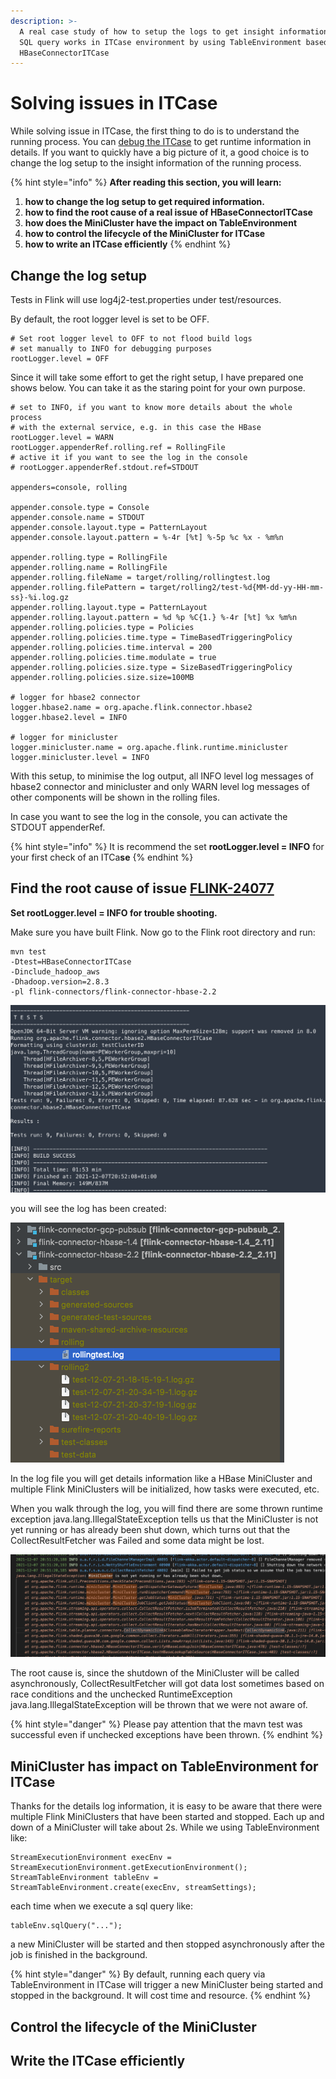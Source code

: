 ```yaml
---
description: >-
  A real case study of how to setup the logs to get insight information of how
  SQL query works in ITCase environment by using TableEnvironment based on
  HBaseConnectorITCase
---
```


# Solving issues in ITCase

While solving issue in ITCase, the first thing to do is to understand the running process. You can [debug the ITCase](debug-flink-itcase.md) to get runtime information in details. If you want to quickly have a big picture of it, a good choice is to change the log setup to the insight information of the running process.

{% hint style="info" %}
**After reading this section, you will learn:**

1. **how to change the log setup to get required information.**
2. **how to find the root cause of a real issue of HBaseConnectorITCase**
3. **how does the MiniCluster have the impact on TableEnvironment**
4. **how to control the lifecycle of the MiniCluster for ITCase**
5. **how to write an ITCase efficiently**
{% endhint %}

## Change the log setup

Tests in Flink will use log4j2-test.properties under test/resources.&#x20;

By default, the root logger level is set to be OFF.

```
# Set root logger level to OFF to not flood build logs
# set manually to INFO for debugging purposes
rootLogger.level = OFF
```

Since it will take some effort to get the right setup, I have prepared one shows below. You can take it as the staring point for your own purpose.

```
# set to INFO, if you want to know more details about the whole process 
# with the external service, e.g. in this case the HBase 
rootLogger.level = WARN
rootLogger.appenderRef.rolling.ref = RollingFile
# active it if you want to see the log in the console
# rootLogger.appenderRef.stdout.ref=STDOUT

appenders=console, rolling

appender.console.type = Console
appender.console.name = STDOUT
appender.console.layout.type = PatternLayout
appender.console.layout.pattern = %-4r [%t] %-5p %c %x - %m%n

appender.rolling.type = RollingFile
appender.rolling.name = RollingFile
appender.rolling.fileName = target/rolling/rollingtest.log
appender.rolling.filePattern = target/rolling2/test-%d{MM-dd-yy-HH-mm-ss}-%i.log.gz
appender.rolling.layout.type = PatternLayout
appender.rolling.layout.pattern = %d %p %C{1.} %-4r [%t] %x %m%n
appender.rolling.policies.type = Policies
appender.rolling.policies.time.type = TimeBasedTriggeringPolicy
appender.rolling.policies.time.interval = 200
appender.rolling.policies.time.modulate = true
appender.rolling.policies.size.type = SizeBasedTriggeringPolicy
appender.rolling.policies.size.size=100MB

# logger for hbase2 connector
logger.hbase2.name = org.apache.flink.connector.hbase2
logger.hbase2.level = INFO

# logger for minicluster
logger.minicluster.name = org.apache.flink.runtime.minicluster
logger.minicluster.level = INFO
```

With this setup, to minimise the log output, all INFO level log messages of hbase2 connector and minicluster and only WARN level log messages of other components will be shown in the rolling files.&#x20;

In case you want to see the log in the console, you can activate the STDOUT appenderRef.

{% hint style="info" %}
It is recommend the set **rootLogger.level = INFO** for your first check of an ITCa**se**
{% endhint %}

## Find the root cause of issue [FLINK-24077](https://issues.apache.org/jira/browse/FLINK-24077)

**Set rootLogger.level = INFO for trouble shooting.**

Make sure you have built Flink. Now go to the Flink root directory and run:

```
mvn test 
-Dtest=HBaseConnectorITCase 
-Dinclude_hadoop_aws 
-Dhadoop.version=2.8.3 
-pl flink-connectors/flink-connector-hbase-2.2
```

![](<../.gitbook/assets/image (12).png>)

you will see the log has been created:

![](<../.gitbook/assets/image (9).png>)

In the log file you will get details information like a HBase MiniCluster and multiple Flink MiniClusters  will be initialized, how tasks were executed, etc.

When you walk through the log, you will find there are some thrown runtime exception java.lang.IllegalStateException tells us that the MiniCluster is not yet running or has already been shut down, which turns out that the CollectResultFetcher was Failed and some data might be lost.

![](<../.gitbook/assets/image (10).png>)

The root cause is, since the shutdown of the MiniCluster will be called asynchronously, CollectResultFetcher will got data lost sometimes based on race conditions and the unchecked RuntimeException java.lang.IllegalStateException will be thrown that we were not aware of.

{% hint style="danger" %}
Please pay attention that the mavn test was successful even if unchecked exceptions have been thrown.&#x20;
{% endhint %}

## MiniCluster has impact on TableEnvironment for ITCase

Thanks for the details log information, it is easy to be aware that there were multiple Flink MiniClusters that have been started and stopped. Each up and down of a MiniCluster will take about 2s. While we using TableEnvironment like:

```
StreamExecutionEnvironment execEnv = StreamExecutionEnvironment.getExecutionEnvironment();
StreamTableEnvironment tableEnv = StreamTableEnvironment.create(execEnv, streamSettings);
```

each time when we execute a sql query like:&#x20;

```
tableEnv.sqlQuery("...");
```

a new MiniCluster will be started and then stopped asynchronously after the job is finished in the background.

{% hint style="danger" %}
By default, running each query via TableEnvironment in ITCase will trigger a new MiniCluster being started and stopped in the background. It will cost time and resource.
{% endhint %}

## Control the lifecycle of the MiniCluster





















## Write the ITCase efficiently



